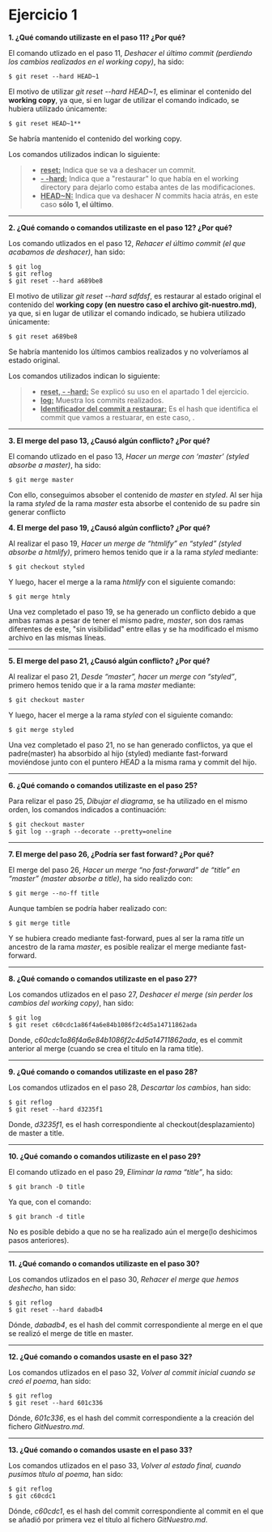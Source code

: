 # Ejercicio 1

**1. ¿Qué comando utilizaste en el paso 11? ¿Por qué?**

El comando utlizado en el paso 11, *Deshacer el último commit (perdiendo los cambios realizados en el working copy)*, ha sido:

```git
$ git reset --hard HEAD~1
```

El motivo de utilizar *git reset --hard HEAD~1*, es eliminar el contenido del **working copy**, ya que, si en lugar de utilizar el comando indicado, se hubiera utilizado únicamente:

```git
$ git reset HEAD~1**
```
Se habría mantenido el contenido del working copy.

Los comandos utilizados indican lo siguiente:

> - <u>**reset:**</u> Indica que se va a deshacer un commit.
> - <u>**- -hard:**</u> Indica que a "restaurar" lo que había en el working directory para dejarlo como estaba antes de las modificaciones.
> - <u>**HEAD~N:**</u> Indica que va deshacer *N* commits hacia atrás, en este caso **sólo 1, el último**.

---

**2. ¿Qué comando o comandos utilizaste en el paso 12? ¿Por qué?**

Los comando utlizados en el paso 12, *Rehacer el último commit (el que acabamos de deshacer)*, han sido:

```git
$ git log
$ git reflog
$ git reset --hard a689be8
```

El motivo de utilizar *git reset --hard sdfdsf*, es restaurar al estado original el contenido del **working copy (en nuestro caso el archivo git-nuestro.md)**, ya que, si en lugar de utilizar el comando indicado, se hubiera utilizado únicamente:

```git
$ git reset a689be8
```
Se habría mantenido los últimos cambios realizados y no volveríamos al estado original.

Los comandos utilizados indican lo siguiente:

> - <u>**reset, - -hard:**</u> Se explicó su uso en el apartado 1 del ejercicio.
> - <u>**log:**</u> Muestra los commits realizados.
> - <u>**Identificador del commit a restaurar:**</u> Es el hash que identifica el commit que vamos a restuarar, en este caso, .

---

**3. El merge del paso 13, ¿Causó algún conflicto? ¿Por qué?**

El comando utlizado en el paso 13, *Hacer un merge con ‘master’ (styled absorbe a master)*, ha sido:

```git
$ git merge master
```
 
 Con ello, conseguimos absober el contenido de *master* en *styled*. Al ser hija la rama *styled* de la rama *master* esta absorbe el contenido de su padre sin generar conflicto 

**4. El merge del paso 19, ¿Causó algún conflicto? ¿Por qué?**

Al realizar el paso 19, *Hacer un merge de “htmlify” en “styled” (styled absorbe a htmlify)*, primero hemos tenido que ir a la rama *styled* mediante:

```git
$ git checkout styled
```
Y luego, hacer el merge a la rama *htmlify* con el siguiente comando:

```git
$ git merge htmly
```

Una vez completado el paso 19, se ha generado un conflicto debido a que ambas ramas a pesar de tener el mismo padre, *master*, son dos ramas diferentes de este, "sin visibilidad" entre ellas y se ha modificado el mismo archivo en las mismas líneas.

---

**5. El merge del paso 21, ¿Causó algún conflicto? ¿Por qué?**

Al realizar el paso 21, *Desde “master”, hacer un merge con “styled”*, primero hemos tenido que ir a la rama *master* mediante:

```git
$ git checkout master
```
Y luego, hacer el merge a la rama *styled* con el siguiente comando:

```git
$ git merge styled
```

Una vez completado el paso 21, no se han generado conflictos, ya que el padre(master) ha absorbido al hijo (styled) mediante fast-forward moviéndose junto con el puntero *HEAD* a la misma rama y commit del hijo.

---

**6. ¿Qué comando o comandos utilizaste en el paso 25?**

Para relizar el paso 25, *Dibujar el diagrama*, se ha utilizado en el mismo orden, los comandos indicados a continuación:

```git
$ git checkout master
$ git log --graph --decorate --pretty=oneline
```

---

**7. El merge del paso 26, ¿Podría ser fast forward? ¿Por qué?**

El merge del paso 26, *Hacer un merge “no fast-forward” de “title” en “master” (master absorbe a title)*, ha sido realizdo con:

```git
$ git merge --no-ff title
```

Aunque tambíen se podría haber realizado con:

```git
$ git merge title
```
Y se hubiera creado mediante fast-forward, pues al ser la rama *title* un ancestro de la rama *master*, es posible realizar el merge mediante fast-forward.

---

**8. ¿Qué comando o comandos utilizaste en el paso 27?**

Los comandos utlizados en el paso 27, *Deshacer el merge (sin perder los cambios del working copy)*, han sido:

```git
$ git log
$ git reset c60cdc1a86f4a6e84b1086f2c4d5a14711862ada
```
Donde, *c60cdc1a86f4a6e84b1086f2c4d5a14711862ada*, es el commit anterior al merge (cuando se crea el titulo en la rama title).

----

**9. ¿Qué comando o comandos utilizaste en el paso 28?**

Los comandos utlizados en el paso 28, *Descartar los cambios*, han sido:

```git
$ git reflog
$ git reset --hard d3235f1
```
Donde, *d3235f1*, es el hash correspondiente al checkout(desplazamiento) de master a title.

---

**10. ¿Qué comando o comandos utilizaste en el paso 29?**

El comando utlizado en el paso 29, *Eliminar la rama “title”*, ha sido:

```git
$ git branch -D title
```
Ya que, con el comando:

```git
$ git branch -d title
```
No es posible debido a que no se ha realizado aún el merge(lo deshicimos pasos anteriores).

---

**11. ¿Qué comando o comandos utilizaste en el paso 30?**

Los comandos utlizados en el paso 30, *Rehacer el merge que hemos deshecho*, han sido:

```git
$ git reflog
$ git reset --hard dabadb4
```

Dónde, *dabadb4*, es el hash del commit correspondiente al merge en el que se realizó el merge de title en master. 

---

**12. ¿Qué comando o comandos usaste en el paso 32?**

Los comandos utlizados en el paso 32, *Volver al commit inicial cuando se creó el poema*, han sido:

```git
$ git reflog
$ git reset --hard 601c336
```

Dónde, *601c336*, es el hash del commit correspondiente a la creación del fichero *GitNuestro.md*. 

---

**13. ¿Qué comando o comandos usaste en el paso 33?**

Los comandos utlizados en el paso 33, *Volver al estado final, cuando pusimos título al poema*, han sido:

```git
$ git reflog
$ git c60cdc1
```

Dónde, *c60cdc1*, es el hash del commit correspondiente al commit en el que se añadió por primera vez el título al fichero *GitNuestro.md*. 